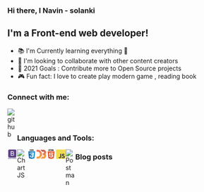 ### Hi there, I Navin - solanki 

## I'm a Front-end web developer!
- 📚 I'm Currently learning everything 🤣
- 🤝 I'm looking to collaborate with other content creators
- 🥅 2021 Goals : Contribute more to Open Source projects
- 🎮 Fun fact: I love to create play modern game , reading book

### Connect with me:

<img align="left" alt="github" width="22px" src="https://github.githubassets.com/images/modules/logos_page/GitHub-Mark.png" />

<br />  

### Languages and Tools:
<img align="left" alt="github" width="22px" src="https://raw.githubusercontent.com/devicons/devicon/master/icons/bootstrap/bootstrap-plain-wordmark.svg" />
<img align="left" alt="ChartJS" width="22px" src="https://www.chartjs.org/media/logo-title.svg">
<img align="left" alt="CSS" width="22px" src="https://raw.githubusercontent.com/devicons/devicon/master/icons/css3/css3-original-wordmark.svg">
<img align="left" alt="D3" width="22px" src="https://raw.githubusercontent.com/devicons/devicon/master/icons/d3js/d3js-original.svg">
<img align="left" alt="HTML" width="22px" src="https://raw.githubusercontent.com/devicons/devicon/master/icons/html5/html5-original-wordmark.svg">
<img align="left" alt="JS" width="22px" src="https://raw.githubusercontent.com/devicons/devicon/master/icons/javascript/javascript-original.svg">
<img align="left" alt="Postman" width="22px" src="https://www.vectorlogo.zone/logos/getpostman/getpostman-icon.svg">

### Blog posts
<!-- BLOG-POST-LIST:START -->

<!-- BLOG-POST-LIST:END -->

